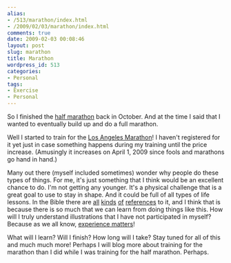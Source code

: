 ```yaml
---
alias:
- /513/marathon/index.html
- /2009/02/03/marathon/index.html
comments: true
date: 2009-02-03 00:08:46
layout: post
slug: marathon
title: Marathon
wordpress_id: 513
categories:
- Personal
tags:
- Exercise
- Personal
---
```


So I finished the [half marathon](http://www.goingthewongway.com/2008/10/15/half-marathon/) back in October.  And at the time I said that I wanted to eventually build up and do a full marathon.

Well I started to train for the [Los Angeles Marathon](http://www.lamarathon.com/)!  I haven't registered for it yet just in case something happens during my training until the price increase.  (Amusingly it increases on April 1, 2009 since fools and marathons go hand in hand.)  

Many out there (myself included sometimes) wonder why people do these types of things.  For me, it's just something that I think would be an excellent chance to do.  I'm not getting any younger.  It's a physical challenge that is a great goal to use to stay in shape.  And it could be full of all types of life lessons.  In the Bible there are [all](http://www.biblegateway.com/passage/?search=2%20Timothy%204:6-8;&version=49;) [kinds](http://www.biblegateway.com/passage/?search=Isaiah%2040:28-31;&version=49;) [of](http://www.biblegateway.com/passage/?search=Hebrews%2012:1-2;&version=49;) [references](http://www.biblegateway.com/passage/?search=1%20Corinthians%209:24-26;&version=49;) to it, and I think that is because there is so much that we can learn from doing things like this.  How will I truly understand illustrations that I have not participated in myself?  Because as we all know, [experience matters](http://www.goingthewongway.com/2008/10/01/experience-matters/)!

What will I learn?  Will I finish?  How long will I take?  Stay tuned for all of this and much much more!  Perhaps I will blog more about training for the marathon than I did while I was training for the half marathon.  Perhaps.
